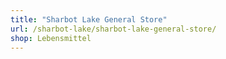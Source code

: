 ```yaml
---
title: "Sharbot Lake General Store"
url: /sharbot-lake/sharbot-lake-general-store/
shop: Lebensmittel
---
```

